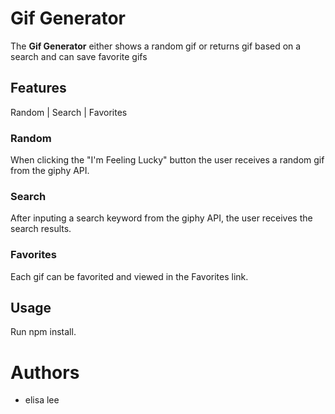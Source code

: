 # Gif Generator
The <b>Gif Generator</b> either shows a random gif or returns gif based on a search and can save favorite gifs

## Features
Random | Search | Favorites

### Random
When clicking the "I'm Feeling Lucky" button the user receives a random gif from the giphy API.

### Search
After inputing a search keyword from the giphy API, the user receives the search results.

### Favorites
Each gif can be favorited and viewed in the Favorites link.

## Usage
Run npm install.

# Authors
- elisa lee
